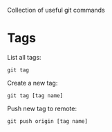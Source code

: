 Collection of useful git commands

# Tags

List all tags:
```
git tag
```

Create a new tag:
```
git tag [tag name]
```

Push new tag to remote:
```
git push origin [tag name]
```
